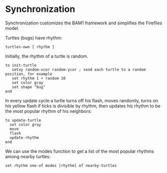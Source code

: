 # Synchronization
Synchronization customizes the BAM1 framework and simplifies the Fireflies model.


Turtles (bugs) have rhythm:
```
turtles-own [ rhythm ]
```
Initially, the rhythm of a turtle is random.
```
to init-turtle
   setxy random-xcor random-ycor ; send each turtle to a random position, for example
   set rhythm 1 + random 10
   set color gray
   set shape "bug"
end
```
In every update cycle a turtle turns off his flash, moves randomly, turns on his yellow flash if ticks is divisible by rhythm, then updates his rhythm to be the most popular rhythm of his neighbors:
```
to update-turtle
  set color gray
  move
  flash
  update-rhythm
end
```
We can use the modes function to get a list of the most popular rhythms among nearby turtles:
```
set rhythm one-of modes [rhythm] of nearby-turtles
```
 